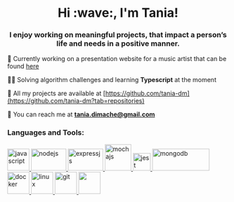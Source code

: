 <h1 align="center">Hi :wave:, I'm Tania!</h1>
<h3 align="center">I enjoy working on meaningful projects, that impact a person’s life and needs in a positive manner. </h3>

:rocket: Currently working on a presentation website for a music artist that can be found [here](https://github.com/tehciolo/fanestelaru)

👩‍💻 Solving algorithm challenges and learning **Typescript** at the moment

:floppy_disk: All my projects are available at [https://github.com/tania-dm](https://github.com/tania-dm?tab=repositories)

:email: You can reach me at **tania.dimache@gmail.com**


<h3 align="left">Languages and Tools:</h3>

<p align="left"> 
  <a href="https://developer.mozilla.org/en-US/docs/Web/JavaScript" target="_blank"> <img src="https://upload.wikimedia.org/wikipedia/commons/6/6a/JavaScript-logo.png" alt="javascript" width="50" height="50"/> </a> 
  <a href="https://nodejs.org/en/" target="_blank"> <img src="https://cdn4.iconfinder.com/data/icons/logos-3/456/nodejs-new-pantone-black-512.png" alt="nodejs" width="80" height="50"/> </a> 
   <a href="https://expressjs.com/" target="_blank"> <img src="https://www.vectorlogo.zone/logos/expressjs/expressjs-ar21.svg" alt="expressjs" width="80" height="50"/> </a> 
   <a href="https://mochajs.org//" target="_blank"> <img src="https://avatars.githubusercontent.com/u/8770005?s=400&v=4" alt="mochajs" width="60" height="60"/> </a> 
  <a href="https://jestjs.io" target="_blank"> <img src="https://www.vectorlogo.zone/logos/jestjsio/jestjsio-icon.svg" alt="jest" width="40" height="40"/> </a> 
  <a href="https://www.mongodb.com/" target="_blank"> <img src="https://webassets.mongodb.com/_com_assets/cms/MongoDB_Logo_FullColorBlack_RGB-4td3yuxzjs.png" alt="mongodb" width="130" height="50"/> </a> 
  <a href="https://www.docker.com/" target="_blank"> <img src="https://cdn4.iconfinder.com/data/icons/logos-and-brands/512/97_Docker_logo_logos-512.png" alt="docker" width="50" height="50"/> </a>
  <a href="https://www.linux.org/" target="_blank"> <img src="https://i.pinimg.com/originals/c7/b8/11/c7b8113247fecd83bd9b5ed5bd3f34d5.png" alt="linux" width="50" height="50"/> </a> 
   <a href="https://git-scm.com/" target="_blank"> <img src="https://www.vectorlogo.zone/logos/git-scm/git-scm-icon.svg" alt="git" width="50" height="50"/> </a> 
   <a href="https://www.postman.com/" target="_blank"> <img src="https://iconape.com/wp-content/png_logo_vector/postman.png" width="50" height="50"/> </a> 
</p>






